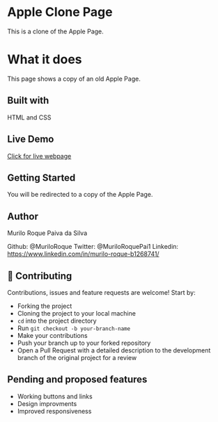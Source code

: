 # Apple Clone Page
This is a clone of the Apple Page.

# What it does
This page shows a copy of an old Apple Page.

## Built with
HTML and CSS

## Live Demo
[Click for live webpage](https://raw.githack.com/MuriloRoque/apple-clone-webpage/home-page/index.html)

## Getting Started
You will be redirected to a copy of the Apple Page.

## Author

Murilo Roque Paiva da Silva

Github: @MuriloRoque
Twitter: @MuriloRoquePai1
Linkedin: https://www.linkedin.com/in/murilo-roque-b1268741/

## 🤝 Contributing

Contributions, issues and feature requests are welcome! Start by:
* Forking the project
* Cloning the project to your local machine
* `cd` into the project directory
* Run `git checkout -b your-branch-name`
* Make your contributions
* Push your branch up to your forked repository
* Open a Pull Request with a detailed description to the development branch of the original project for a review

## Pending and proposed features
* Working buttons and links
* Design improvments
* Improved responsiveness

